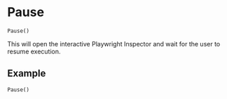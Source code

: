 # Pause

`Pause()`

This will open the interactive Playwright Inspector and wait for the user to resume execution.

## Example

`Pause()`
